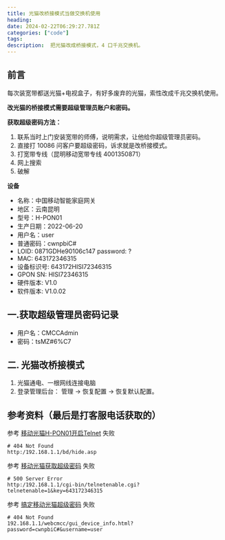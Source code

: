 ```yaml
---
title: 光猫改桥接模式当做交换机使用
heading: 
date: 2024-02-22T06:29:27.781Z
categories: ["code"]
tags: 
description:  把光猫改成桥接模式，4 口千兆交换机。
---
```



## 前言
每次装宽带都送光猫+电视盒子，有好多废弃的光猫，索性改成千兆交换机使用。

**改光猫的桥接模式需要超级管理员账户和密码。**

**获取超级密码方法：**
1. 联系当时上门安装宽带的师傅，说明需求，让他给你超级管理员密码。
2. 直接打 10086 问客户要超级密码，诉求就是改桥接模式。
3. 打宽带专线（昆明移动宽带专线 4001350871）
4. 网上搜索
5. 破解


**设备**
- 名称：中国移动智能家庭网关
- 地区：云南昆明
- 型号：H-PON01
- 生产日期：2022-06-20
- 用户名：user
- 普通密码：cwnpbiC#
- LOID: 0871GDHe90106c147   password: ? 
- MAC:  643172346315
- 设备标识号:	643172HISI72346315
- GPON SN:	HISI72346315
- 硬件版本:	V1.0
- 软件版本:	V1.0.02




## 一.获取超级管理员密码记录
- 用户名：CMCCAdmin
- 密码：tsMZ#6%C7



## 二. 光猫改桥接模式
1. 光猫通电、一根网线连接电脑
2. 登录管理后台： 管理 -> 恢复配置 -> 恢复默认配置。




## 参考资料（最后是打客服电话获取的）
参考 [移动光猫H-PON01开启Telnet](https://blog.csdn.net/qq_42294237/article/details/132025846) 失败
```
# 404 Not Found
http:/192.168.1.1/bd/hide.asp  
```

参考  [移动光猫获取超级密码](https://www.bilibili.com/read/cv21044770/) 失败
```
# 500 Server Error
http:/192.168.1.1/cgi-bin/telnetenable.cgi?telnetenable=1&key=643172346315
```

参考 [搞定移动光猫超级密码](https://post.smzdm.com/p/a5orwrpk/) 失败
```
# 404 Not Found
192.168.1.1/webcmcc/gui_device_info.html?password=cwnpbiC#&username=user 
```

